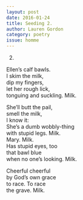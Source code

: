 ```yaml
---
layout: post 
date: 2016-01-24
title: Seeding 2.
author: Lauren Gordon
category: poetry
issue: homme
---
```

2.

Ellen’s calf bawls.  
I skim the milk,  
dip my fingers,  
let her rough lick,  
tonguing and suckling. Milk.  

She’ll butt the pail,  
smell the milk,  
I know it:  
She’s a dumb wobbly-thing  
with stupid legs. Milk.  
Mary. Milk.  
Has stupid eyes, too  
that bawl blue  
when no one’s looking. Milk.  

Cheerful cheerful  
by God’s own grace  
to race. To race  
the grave. Milk.  